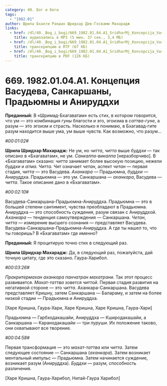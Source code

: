 ```yaml
---
category: 40. Бог и боги
tags:
  - "1982.01"
author: Шрила Бхакти Ракшак Шридхар Дев-Госвами Махарадж
links:
  - href: /dl/40._Bog_i_bogi/669_1982.01.04.A1_SridharMj_Koncepcija_Vasudeva_Sankarshany_Pradjumny_i_Aniruddhi.mp3
    title: аудиозапись в MP3 (5 мин. 37 сек., 3,4 МБ)
  - href: /dl/40._Bog_i_bogi/669_1982.01.04.A1_SridharMj_Koncepcija_Vasudeva_Sankarshany_Pradjumny_i_Aniruddhi.rtf
    title: транскрипцию в RTF (67 КБ)
  - href: /dl/40._Bog_i_bogi/669_1982.01.04.A1_SridharMj_Koncepcija_Vasudeva_Sankarshany_Pradjumny_i_Aniruddhi.pdf
    title: транскрипцию в PDF (126 КБ)
---
```


# 669. 1982.01.04.A1. Концепция Васудева, Санкаршаны, Прадьюмны и Анируддхи

**Преданный:** В «Шримад-Бхагаватам» есть стих, в котором говорится, что ум — это комбинация *гуны* благости и эго, эгоизма в *саттва-гуне*, а разум — это эгоизм и страсть. Насколько я понимаю, в Бхагавад-гите разум находится выше ума, ум выше чувств. Как возможно, что разум…

*#00:01:02#*

**Шрила Шридхар Махарадж:** Не ум, но *читта*, *читта* выше *буддхи* — так описано в «Бхагаватам», не ум. *Санкалпа-викалпа* [неразборчиво]. В «Бхагаватам» сказано: *читта* занимает более высокую позицию, нежели *буддхи* и *атма*. *Читта*. *Чит* означает *четан*, аспект *четан* — первая стадия, *читта* — это Васудева. *Аханкара* — Прадьюмна, *буддхи* — Анируддха. Прадьюмна — это ум. Санкаршана — *аханкара*, Васудева — *читта*. Такое описание дано в «Бхагаватам».

*#00:02:10#*

Васудева-Санкаршана-Прадьюмна-Анируддха. Прадьюмна — это в большей степени сантимент, чувства преобладают в Прадьюмна. Анируддха — это способность суждения, разум связан с Анируддхой. *Аханкара* — тенденция самоутверждения — Санкаршана. *Четан*, *читта* — измерение высшего сознания — представляет Васудева. Васудева-Санкаршана-Прадьюмна-Анируддха. А где ты нашел то, что ты говоришь? В «Бхагаватам» где именно?

**Преданный:** Я процитирую точно стих в следующий раз.

**Шрила Шридхар Махарадж:** Да, в следующий раз, пожалуйста, дай точную цитату, где это сказано. Гаура-Харибол.

*#00:03:26#*

*Пракритермахан аханкара панчатран махатрани.* Так этот процесс развивается. *Махат-таттва* зовется *читтой*. Первая стадия развития на негативной стороне — это *читта*. Аханкара-Санкаршана. Васудева представляет Кришну, затем Санкаршана — Балараму, и затем на более низкой стадии — Прадъюмна и Анируддха.

[Харе Кришна, Гаура-Хари, Харе Кришна, Харе Кришна, Гаура-Хари]

Прадьюмна — Гарбходакашайи, Анируддха — Кширодакашайи, а Санкаршана — Каранодакашайи — три *пуруши*. Их положение таково, они охватывают все творение.

*#00:04:58#*

Первая трансформация — это *махат-таттва* или *читта*. Затем следующее состояние — Санкаршана (*аханкара*). Затем возникает ментальный импульс — Прадьюмна. Затем начинается суждение, возникает разум (Анируддха). *Буддхи* — разум, способность различения.

[Харе Кришна, Гаура-Харибол, Нитай-Гаура Харибол]

